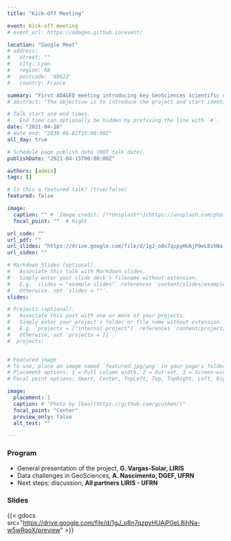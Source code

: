 ```yaml
---
title: "Kick-Off Meeting"

event: Kick-off meeting
# event_url: https://adageo.github.io/event/

location: "Google Meet"
# address: 
#   street: ""
#   city: Lyon
#   region: RA
#   postcode: '69622'
#   country: France

summary: "First ADAGEO meeting introducing key GeoSciences scientific challenges."
# abstract: "The objective is to introduce the project and start identifying the key scientific challenges regarding intelligent GeoSciences"

# Talk start and end times.
#   End time can optionally be hidden by prefixing the line with `#`.
date: "2021-04-16"
# date_end: "2030-06-01T15:00:00Z"
all_day: true

# Schedule page publish date (NOT talk date).
publishDate: "2021-04-15T00:00:00Z"

authors: [admin]
tags: []

# Is this a featured talk? (true/false)
featured: false

image:
  caption: "" # 'Image credit: [**Unsplash**](https://unsplash.com/photos/bzdhc5b3Bxs)'
  focal_point: ""  # Right

url_code: ""
url_pdf: ""
url_slides: "https://drive.google.com/file/d/1gJ_o8n7qzpyHUAjP0eL8ihNa-w5wRqoX/view?usp=sharing"
url_video: ""

# Markdown Slides (optional).
#   Associate this talk with Markdown slides.
#   Simply enter your slide deck's filename without extension.
#   E.g. `slides = "example-slides"` references `content/slides/example-slides.md`.
#   Otherwise, set `slides = ""`.
slides:

# Projects (optional).
#   Associate this post with one or more of your projects.
#   Simply enter your project's folder or file name without extension.
#   E.g. `projects = ["internal-project"]` references `content/project/deep-learning/index.md`.
#   Otherwise, set `projects = []`.
#  projects:


# Featured image
# To use, place an image named `featured.jpg/png` in your page's folder.
# Placement options: 1 = Full column width, 2 = Out-set, 3 = Screen-width
# Focal point options: Smart, Center, TopLeft, Top, TopRight, Left, Right, BottomLeft, Bottom, BottomRight

image:
  placement: 1
  caption: # "Photo by [Geo](https://github.com/gcushen/)"
  focal_point: "Center"     
  preview_only: false       
  alt_text: ""

---
```


### Program
- General presentation of the project, **G. Vargas-Solar, LIRIS**
- Data challenges in GeoSciences, **A. Nascimento, DGEF, UFRN**
- Next steps: discussion, **All partners LIRIS - UFRN**


### Slides
{{< gdocs src="https://drive.google.com/file/d/1gJ_o8n7qzpyHUAjP0eL8ihNa-w5wRqoX/preview" >}}

